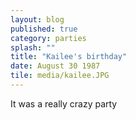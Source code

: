 ```yaml
---
layout: blog
published: true
category: parties
splash: ""
title: "Kailee's birthday"
date: August 30 1987
tile: media/kailee.JPG
---
```




It was a really crazy party
